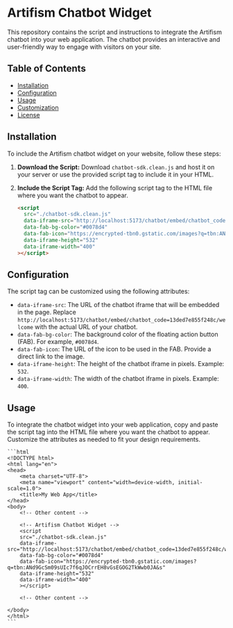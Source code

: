 # Artifism Chatbot Widget

This repository contains the script and instructions to integrate the Artifism chatbot into your web application. The chatbot provides an interactive and user-friendly way to engage with visitors on your site.

## Table of Contents

- [Installation](#installation)
- [Configuration](#configuration)
- [Usage](#usage)
- [Customization](#customization)
- [License](#license)

## Installation

To include the Artifism chatbot widget on your website, follow these steps:

1. **Download the Script:**
   Download `chatbot-sdk.clean.js` and host it on your server or use the provided script tag to include it in your HTML.

2. **Include the Script Tag:**
   Add the following script tag to the HTML file where you want the chatbot to appear.

   ```html
   <script
     src="./chatbot-sdk.clean.js"
     data-iframe-src="http://localhost:5173/chatbot/embed/chatbot_code=13ded7e855f248c/welcome"
     data-fab-bg-color="#0078d4"
     data-fab-icon="https://encrypted-tbn0.gstatic.com/images?q=tbn:ANd9GcSm09sUIc7f6qJOCrrEH8vGsEGOG2TkWwb0JA&s"
     data-iframe-height="532"
     data-iframe-width="400"
   ></script>
   ```

## Configuration

The script tag can be customized using the following attributes:

- `data-iframe-src`: The URL of the chatbot iframe that will be embedded in the page. Replace `http://localhost:5173/chatbot/embed/chatbot_code=13ded7e855f248c/welcome` with the actual URL of your chatbot.
- `data-fab-bg-color`: The background color of the floating action button (FAB). For example, `#0078d4`.
- `data-fab-icon`: The URL of the icon to be used in the FAB. Provide a direct link to the image.
- `data-iframe-height`: The height of the chatbot iframe in pixels. Example: `532`.
- `data-iframe-width`: The width of the chatbot iframe in pixels. Example: `400`.

## Usage

To integrate the chatbot widget into your web application, copy and paste the script tag into the HTML file where you want the chatbot to appear. Customize the attributes as needed to fit your design requirements.

    ```html
    <!DOCTYPE html>
    <html lang="en">
    <head>
        <meta charset="UTF-8">
        <meta name="viewport" content="width=device-width, initial-scale=1.0">
        <title>My Web App</title>
    </head>
    <body>
        <!-- Other content -->

        <!-- Artifism Chatbot Widget -->
        <script
        src="./chatbot-sdk.clean.js"
        data-iframe-src="http://localhost:5173/chatbot/embed/chatbot_code=13ded7e855f248c/welcome"
        data-fab-bg-color="#0078d4"
        data-fab-icon="https://encrypted-tbn0.gstatic.com/images?q=tbn:ANd9GcSm09sUIc7f6qJOCrrEH8vGsEGOG2TkWwb0JA&s"
        data-iframe-height="532"
        data-iframe-width="400"
        ></script>

        <!-- Other content -->

    </body>
    </html>
    ```
